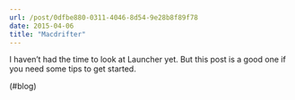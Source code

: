 ```yaml
---
url: /post/0dfbe880-0311-4046-8d54-9e28b8f89f78
date: 2015-04-06
title: "Macdrifter"
---
```


I haven&#8217;t had the time to look at Launcher yet. But this post is a good one if you need some tips to get started.



(#blog)